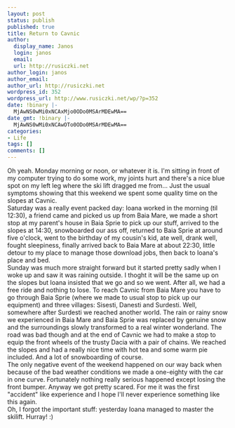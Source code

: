 ```yaml
---
layout: post
status: publish
published: true
title: Return to Cavnic
author:
  display_name: Janos
  login: janos
  email: 
  url: http://rusiczki.net
author_login: janos
author_email: 
author_url: http://rusiczki.net
wordpress_id: 352
wordpress_url: http://www.rusiczki.net/wp/?p=352
date: !binary |-
  MjAwNS0wMi0xNCAxMjo0ODo0MSArMDEwMA==
date_gmt: !binary |-
  MjAwNS0wMi0xNCAwOTo0ODo0MSArMDEwMA==
categories:
- Life
tags: []
comments: []
---
```

<p>Oh yeah. Monday morning or noon, or whatever it is. I'm sitting in front of my computer trying to do some work, my joints hurt and there's a nice blue spot on my left leg where the ski lift dragged me from... Just the usual symptoms showing that this weekend we spent some quality time on the slopes at Cavnic.<br />
Saturday was a really event packed day: Ioana worked in the morning (til 12:30), a friend came and picked us up from Baia Mare, we made a short stop at my parent's house in Baia Sprie to pick up our stuff, arrived to the slopes at 14:30, snowboarded our ass off, returned to Baia Sprie at around five o'clock, went to the birthday of my cousin's kid, ate well, drank well, fought sleepiness, finally arrived back to Baia Mare at about 22:30, little detour to my place to manage those download jobs, then back to Ioana's place and bed.<br />
Sunday was much more straight forward but it started pretty sadly when I woke up and saw it was raining outside. I thoght it will be the same up on the slopes but Ioana insisted that we go and so we went. After all, we had a free ride and nothing to lose. To reach Cavnic from Baia Mare you have to go through Baia Sprie (where we made to usual stop to pick up our equipment) and three villages: Sisesti, Danesti and Surdesti. Well, somewhere after Surdesti we reached another world. The rain or rainy snow we experienced in Baia Mare and Baia Sprie was replaced by genuine snow and the surroundings slowly transformed to a real winter wonderland. The road was bad though and at the end of Cavnic we had to make a stop to equip the front wheels of the trusty Dacia with a pair of chains. We reached the slopes and had a really nice time with hot tea and some warm pie included. And a lot of snowboarding of course.<br />
The only negative event of the weekend happened on our way back when because of the bad weather conditions we made a one-eighty with the car in one curve. Fortunately nothing really serious happened except losing the front bumper. Anyway we got pretty scared. For me it was the first "accident" like experience and I hope I'll never experience something like this again.<br />
Oh, I forgot the important stuff: yesterday Ioana managed to master the skilift. Hurray! :)</p>

